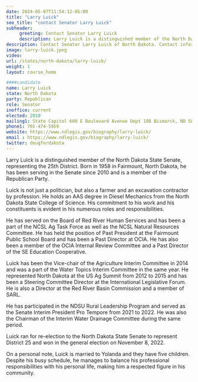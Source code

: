 ```yaml
---
date: 2024-05-07T11:54:12-05:00
title: "Larry Luick"
seo_title: "contact Senator Larry Luick"
subheader:
     greeting: Contact Senator Larry Luick
     description: Larry Luick is a distinguished member of the North Dakota State Senate, representing the 25th District. Born in 1958 in Fairmount, North Dakota, he has been serving in the Senate since 2010 and is a member of the Republican Party.
description: Contact Senator Larry Luick of North Dakota. Contact information for Larry Luick includes email address, phone number, and mailing address.
image: larry-luick.jpeg
video:
url: /states/north-dakota/larry-luick/
weight: 1
layout: course_home

####candidate
name: Larry Luick
state: North Dakota
party: Republican
role: Senator
inoffice: current
elected: 2010
mailing1: State Capitol 600 E Boulevard Avenue Dept 108 Bismarck, ND 58505-0360
phone1: 701-474-5959
website: https://www.ndlegis.gov/biography/larry-luick/
email : https://www.ndlegis.gov/biography/larry-luick/
twitter: dougfordakota
---
```

Larry Luick is a distinguished member of the North Dakota State Senate, representing the 25th District. Born in 1958 in Fairmount, North Dakota, he has been serving in the Senate since 2010 and is a member of the Republican Party.

Luick is not just a politician, but also a farmer and an excavation contractor by profession. He holds an AAS degree in Diesel Mechanics from the North Dakota State College of Science. His commitment to his work and his constituents is evident in his numerous roles and responsibilities.

He has served on the Board of Red River Human Services and has been a part of the NCSL Ag Task Force as well as the NCSL Natural Resources Committee. He has held the position of Past President at the Fairmount Public School Board and has been a Past Director at OCIA. He has also been a member of the OCIA Internal Review Committee and a Past Director of the SE Education Cooperative.

Luick has been the Vice-chair of the Agriculture Interim Committee in 2014 and was a part of the Water Topics Interim Committee in the same year. He represented North Dakota at the US Ag Summit from 2012 to 2015 and has been a Steering Committee Director at the International Legislative Forum. He is also a Director at the Red River Basin Commission and a member of SARL.

He has participated in the NDSU Rural Leadership Program and served as the Senate Interim President Pro Tempore from 2021 to 2022. He was also the Chairman of the Interim Water Drainage Committee during the same period.

Luick ran for re-election to the North Dakota State Senate to represent District 25 and won in the general election on November 8, 2022.

On a personal note, Luick is married to Yolanda and they have five children. Despite his busy schedule, he manages to balance his professional responsibilities with his personal life, making him a respected figure in his community.
